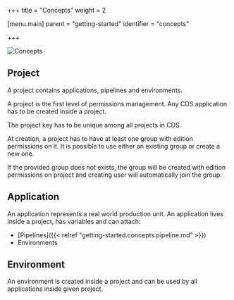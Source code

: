 +++
title = "Concepts"
weight = 2

[menu.main]
parent = "getting-started"
identifier = "concepts"

+++

![Concepts](/images/concepts_prj.png)

## Project
A project contains applications, pipelines and environments.

A project is the first level of permissions management. Any CDS application has to be created inside a project.

The project key has to be unique among all projects in CDS.

At creation, a project has to have at least one group with edition permissions on it. It is possible to use either an existing group or create a new one.

If the provided group does not exists, the group will be created with edition permissions on project and creating user will automatically join the group.

## Application

An application represents a real world production unit. An application lives inside a project, has variables and can attach:

* [Pipelines]({{< relref "getting-started.concepts.pipeline.md" >}})
* Environments

## Environment

An environment is created inside a project and can be used by all applications inside given project.
